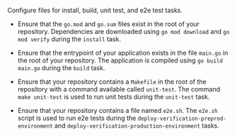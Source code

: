 Configure files for install, build, unit test, and e2e test tasks.

- Ensure that the `go.mod` and `go.sum` files exist in the root of your repository.
Dependencies are downloaded using `go mod download` and `go mod verify` during the `install` task.

- Ensure that the entrypoint of your application exists in the file `main.go` in the root of your repository.
The application is compiled using `go build main.go` during the `build` task.

- Ensure that your repository contains a `Makefile` in the root of the repository with a command available called `unit-test`.
The command `make unit-test` is used to run unit tests during the `unit-test` task.

- Ensure that your repository contains a file named `e2e.sh`.
The `e2e.sh` script is used to run e2e tests during the `deploy-verification-preprod-environment` and `deploy-verification-production-environment` tasks.
